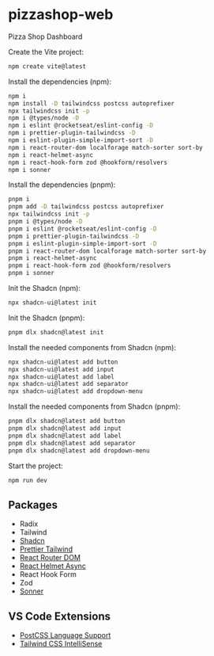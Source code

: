 # pizzashop-web
Pizza Shop Dashboard

Create the Vite project:
```sh
npm create vite@latest
```

Install the dependencies (npm):
```sh
npm i
npm install -D tailwindcss postcss autoprefixer
npx tailwindcss init -p
npm i @types/node -D
npm i eslint @rocketseat/eslint-config -D
npm i prettier-plugin-tailwindcss -D
npm i eslint-plugin-simple-import-sort -D
npm i react-router-dom localforage match-sorter sort-by
npm i react-helmet-async
npm i react-hook-form zod @hookform/resolvers
npm i sonner
```

Install the dependencies (pnpm):
```sh
pnpm i
pnpm add -D tailwindcss postcss autoprefixer
npx tailwindcss init -p
pnpm i @types/node -D
pnpm i eslint @rocketseat/eslint-config -D
pnpm i prettier-plugin-tailwindcss -D
pnpm i eslint-plugin-simple-import-sort -D
pnpm i react-router-dom localforage match-sorter sort-by
pnpm i react-helmet-async
pnpm i react-hook-form zod @hookform/resolvers
pnpm i sonner
```

Init the Shadcn (npm):
```sh
npx shadcn-ui@latest init
```

Init the Shadcn (pnpm):
```sh
pnpm dlx shadcn@latest init
```

Install the needed components from Shadcn (npm):
```sh
npx shadcn-ui@latest add button
npx shadcn-ui@latest add input
npx shadcn-ui@latest add label
npx shadcn-ui@latest add separator
npx shadcn-ui@latest add dropdown-menu
```

Install the needed components from Shadcn (pnpm):
```sh
pnpm dlx shadcn@latest add button
pnpm dlx shadcn@latest add input
pnpm dlx shadcn@latest add label
pnpm dlx shadcn@latest add separator
pnpm dlx shadcn@latest add dropdown-menu
```

Start the project:
```sh
npm run dev
```

## Packages
- Radix
- Tailwind
- [Shadcn](https://ui.shadcn.com/)
- [Prettier Tailwind](https://tailwindcss.com/blog/automatic-class-sorting-with-prettier)
- [React Router DOM](https://reactrouter.com/en/main)
- [React Helmet Async](https://github.com/staylor/react-helmet-async)
- React Hook Form
- Zod
- [Sonner](https://sonner.emilkowal.ski/)

## VS Code Extensions

- [PostCSS Language Support](https://marketplace.visualstudio.com/items?itemName=csstools.postcss)
- [Tailwind CSS IntelliSense](https://marketplace.visualstudio.com/items?itemName=bradlc.vscode-tailwindcss)